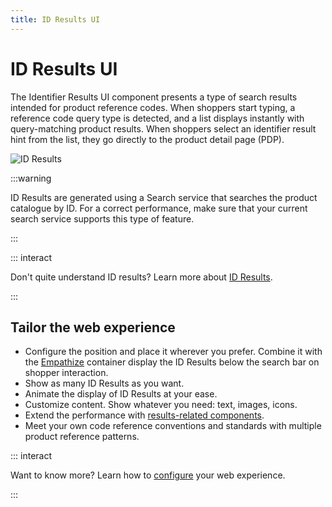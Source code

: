 ```yaml
---
title: ID Results UI
---
```


# ID Results UI

The Identifier Results UI component presents a type of search results intended for product reference
codes. When shoppers start typing, a reference code query type is detected, and a list displays
instantly with query-matching product results. When shoppers select an identifier result hint from
the list, they go directly to the product detail page (PDP).

<img :src="$withBase('/assets/media/xcomponents_func_idresults.gif')" alt="ID Results">

:::warning

ID Results are generated using a Search service that searches the product catalogue by ID. For a
correct performance, make sure that your current search service supports this type of feature.

:::

::: interact

Don't quite understand ID results? Learn more about
[ID Results](../features/id-results-overview.md).

:::

## Tailor the web experience

- Configure the position and place it wherever you prefer. Combine it with the
  [Empathize](empathize.md) container display the ID Results below the search bar on shopper
  interaction.
- Show as many ID Results as you want.
- Animate the display of ID Results at your ease.
- Customize content. Show whatever you need: text, images, icons.
- Extend the performance with [results-related components](product-results-ui.md).
- Meet your own code reference conventions and standards with multiple product reference patterns.

::: interact

Want to know more? Learn how to [configure](/develop-empathy-platform/ui-reference/components/identifier-results/) your web
experience.

:::

